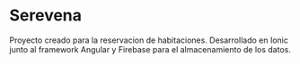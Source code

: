 # Serevena
Proyecto creado para la reservacion de habitaciones.
Desarrollado en Ionic junto al framework Angular y Firebase para el almacenamiento de los datos.

